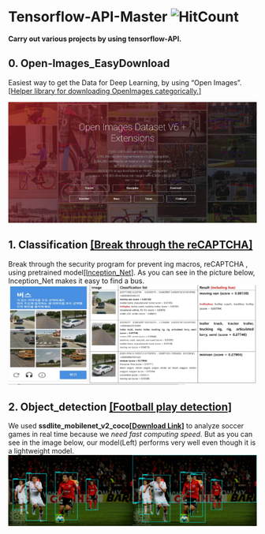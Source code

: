 # Tensorflow-API-Master ![HitCount](http://hits.dwyl.com/HwangToeMat/Tensorflow-API-HTM.svg)
**Carry out various projects by using tensorflow-API.**


## 0. Open-Images_EasyDownload 
Easiest way to get the Data for Deep Learning, by using “Open Images”.
<a href="https://github.com/HwangToeMat/Open-Images_EasyDownload">[Helper library for downloading OpenImages categorically.]</a>

![image1](https://github.com/HwangToeMat/Tensorflow-API-HTM/blob/master/0.Open-Images_EasyDownload/image1.png?raw=true)

## 1. Classification <a href="https://github.com/HwangToeMat/Tensorflow-API-HTM/blob/master/1.classification/reCAPTCHA_classification.ipynb">[Break through the reCAPTCHA]</a>
Break through the security program for prevent ing macros, reCAPTCHA , using pretrained model<a href='http://download.tensorflow.org/models/image/imagenet/inception-2015-12-05.tgz'>[Inception_Net]</a>.
As you can see in the picture below, Inception_Net makes it easy to find a bus.
![image1](/1.classification/image/image0.jpg)

## 2. Object_detection <a href="https://github.com/HwangToeMat/Tensorflow-API-HTM/blob/master/2.object_detection">[Football play detection]</a>
We used **ssdlite_mobilenet_v2_coco<a href="http://download.tensorflow.org/models/object_detection/ssdlite_mobilenet_v2_coco_2018_05_09.tar.gz">[Download Link]</a>** to analyze soccer games in real time because we *need fast computing speed.* But as you can see in the image below, our model(Left) performs very well even though it is a lightweight model.
![result3](/2.object_detection/images/result3.png)
